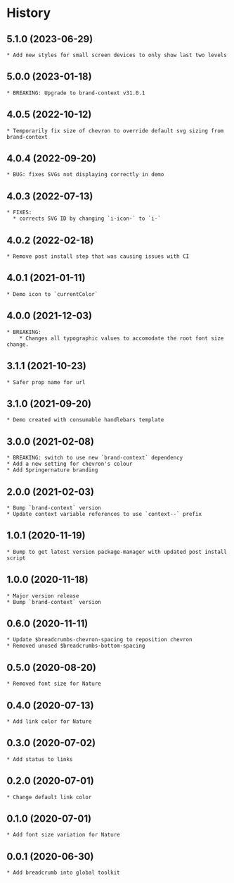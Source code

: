 # History

## 5.1.0 (2023-06-29)
    * Add new styles for small screen devices to only show last two levels
## 5.0.0 (2023-01-18)
    * BREAKING: Upgrade to brand-context v31.0.1

## 4.0.5 (2022-10-12)
    * Temporarily fix size of chevron to override default svg sizing from brand-context

## 4.0.4 (2022-09-20)
    * BUG: fixes SVGs not displaying correctly in demo

## 4.0.3 (2022-07-13)
    * FIXES:
      * corrects SVG ID by changing `i-icon-` to `i-`

## 4.0.2 (2022-02-18)
    * Remove post install step that was causing issues with CI

## 4.0.1 (2021-01-11)
    * Demo icon to `currentColor`

## 4.0.0 (2021-12-03)
    * BREAKING:
        * Changes all typographic values to accomodate the root font size change.
## 3.1.1 (2021-10-23)
    * Safer prop name for url

## 3.1.0 (2021-09-20)
    * Demo created with consumable handlebars template

## 3.0.0 (2021-02-08)
    * BREAKING: switch to use new `brand-context` dependency
    * Add a new setting for chevron's colour
    * Add Springernature branding

## 2.0.0 (2021-02-03)
    * Bump `brand-context` version
    * Update context variable references to use `context--` prefix

## 1.0.1 (2020-11-19)
    * Bump to get latest version package-manager with updated post install script

## 1.0.0 (2020-11-18)
    * Major version release
    * Bump `brand-context` version

## 0.6.0 (2020-11-11)
    * Update $breadcrumbs-chevron-spacing to reposition chevron
    * Removed unused $breadcrumbs-bottom-spacing

## 0.5.0 (2020-08-20)
    * Removed font size for Nature

## 0.4.0 (2020-07-13)
    * Add link color for Nature

## 0.3.0 (2020-07-02)
    * Add status to links

## 0.2.0 (2020-07-01)
    * Change default link color

## 0.1.0 (2020-07-01)
    * Add font size variation for Nature

## 0.0.1 (2020-06-30)
    * Add breadcrumb into global toolkit
